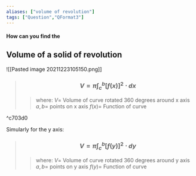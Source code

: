```yaml
---
aliases: ["volume of revolution"]
tags: ["Question","QFormat3"]
---
```


#### How can you find the
## Volume of a solid of revolution
![[Pasted image 20211223105150.png]]
> ### $$ V = \pi \int^{b}_c [ f(x) ]^{2} \cdot dx $$ 
>> where:
>> $V=$ Volume of curve rotated 360 degrees around x axis
>> $a,b=$ points on x axis
>> $f(x)=$ Function of curve

^c703d0

Simularly for the y axis:
> ### $$ V = \pi \int^{b}_c [ f(y) ]^{2} \cdot dy $$ 
>> where:
>> $V=$ Volume of curve rotated 360 degrees around y axis
>> $a,b=$ points on y axis
>> $f(y)=$ Function of curve

